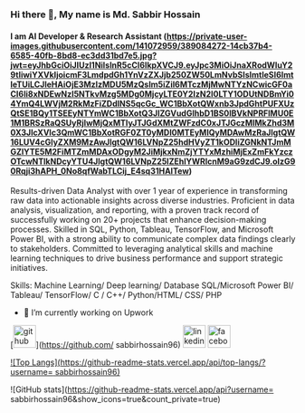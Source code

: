### Hi there 👋, My name is Md. Sabbir Hossain
#### I am AI Developer & Research Assistant (https://private-user-images.githubusercontent.com/141072959/389084272-14cb37b4-6585-40fb-8bd8-ec3dd31bd7e5.jpg?jwt=eyJhbGciOiJIUzI1NiIsInR5cCI6IkpXVCJ9.eyJpc3MiOiJnaXRodWIuY29tIiwiYXVkIjoicmF3LmdpdGh1YnVzZXJjb250ZW50LmNvbSIsImtleSI6ImtleTUiLCJleHAiOjE3MzIzMDU5MzQsIm5iZiI6MTczMjMwNTYzNCwicGF0aCI6Ii8xNDEwNzI5NTkvMzg5MDg0MjcyLTE0Y2IzN2I0LTY1ODUtNDBmYi04YmQ4LWVjM2RkMzFiZDdlNS5qcGc_WC1BbXotQWxnb3JpdGhtPUFXUzQtSE1BQy1TSEEyNTYmWC1BbXotQ3JlZGVudGlhbD1BS0lBVkNPRFlMU0E1M1BRSzRaQSUyRjIwMjQxMTIyJTJGdXMtZWFzdC0xJTJGczMlMkZhd3M0X3JlcXVlc3QmWC1BbXotRGF0ZT0yMDI0MTEyMlQyMDAwMzRaJlgtQW16LUV4cGlyZXM9MzAwJlgtQW16LVNpZ25hdHVyZT1kODliZGNkNTJmMGZlYTE5M2FiMTZmMDAxODgyM2JiMjkxNmZjYTYxMzhiMjExZmFkYzczOTcwNTlkNDcyYTU4JlgtQW16LVNpZ25lZEhlYWRlcnM9aG9zdCJ9.oIzG90Rqji3hAPH_0No8qfWabTLCij_E4sq31HAITew)

Results-driven Data Analyst with over 1 year of experience in transforming raw data into actionable insights across diverse industries. Proficient in data analysis, visualization, and reporting, with a proven track record of successfully working on 20+ projects that enhance decision-making processes. Skilled in SQL, Python, Tableau, TensorFlow, and Microsoft Power BI, with a strong ability to communicate complex data findings clearly to stakeholders. Committed to leveraging analytical skills and machine learning techniques to drive business performance and support strategic initiatives.

Skills: Machine Learning/ Deep learning/ Database SQL/Microsoft Power BI/ Tableau/	TensorFlow/ C / C++/ Python/HTML/ CSS/ PHP

- 🔭 I’m currently working on Upwork 


[<img src='https://cdn.jsdelivr.net/npm/simple-icons@3.0.1/icons/github.svg' alt='github' height='40'>](https://github.com/ sabbirhossain96)  [<img src='https://cdn.jsdelivr.net/npm/simple-icons@3.0.1/icons/linkedin.svg' alt='linkedin' height='40'>](https://www.linkedin.com/in/sabbir-hossain-b1185126a/)  [<img src='https://cdn.jsdelivr.net/npm/simple-icons@3.0.1/icons/facebook.svg' alt='facebook' height='40'>](https://www.facebook.com/sabbir.hossain.9617)  

[![Top Langs](https://github-readme-stats.vercel.app/api/top-langs/?username= sabbirhossain96)](https://github.com/anuraghazra/github-readme-stats)

![GitHub stats](https://github-readme-stats.vercel.app/api?username= sabbirhossain96&show_icons=true&count_private=true)  

